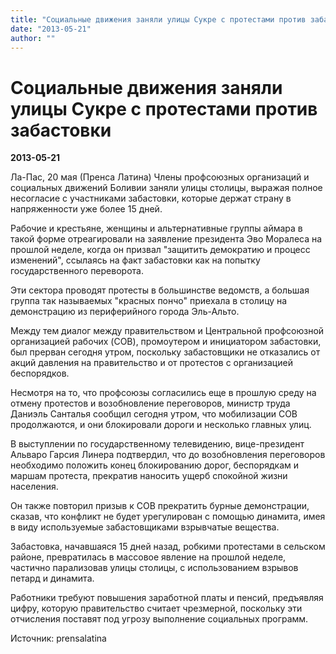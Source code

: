 ```yaml
---
title: "Социальные движения заняли улицы Сукре с протестами против забастовки"
date: "2013-05-21"
author: ""
---
```


# Социальные движения заняли улицы Сукре с протестами против забастовки

**2013-05-21** 

Ла-Пас, 20 мая (Пренса Латина) Члены профсоюзных организаций и социальных движений Боливии заняли улицы столицы, выражая полное несогласие с участниками забастовки, которые держат страну в напряженности уже более 15 дней.

Рабочие и крестьяне, женщины и альтернативные группы аймара в такой форме отреагировали на заявление президента Эво Моралеса на прошлой неделе, когда он призвал "защитить демократию и процесс изменений", ссылаясь на факт забастовки как на попытку государственного переворота.

Эти сектора проводят протесты в большинстве ведомств, а большая группа так называемых "красных пончо" приехала в столицу на демонстрацию из периферийного города Эль-Альто.

Между тем диалог между правительством и Центральной профсоюзной организацией рабочих (COB), промоутером и инициатором забастовки, был прерван сегодня утром, поскольку забастовщики не отказались от акций давления на правительство и от протестов с организацией беспорядков.

Несмотря на то, что профсоюзы согласились еще в прошлую среду на отмену протестов и возобновление переговоров, министр труда Даниэль Санталья сообщил сегодня утром, что мобилизации СОВ продолжаются, и они блокировали дороги и несколько главных улиц.

В выступлении по государственному телевидению, вице-президент Альваро Гарсия Линера подтвердил, что до возобновления переговоров необходимо положить конец блокированию дорог, беспорядкам и маршам протеста, прекратив наносить ущерб спокойной жизни населения.

Он также повторил призыв к COB прекратить бурные демонстрации, сказав, что конфликт не будет урегулирован с помощью динамита, имея в виду используемые забастовщиками взрывчатые вещества.

Забастовка, начавшаяся 15 дней назад, робкими протестами в сельском районе, превратилась в массовое явление на прошлой неделе, частично парализовав улицы столицы, с использованием взрывов петард и динамита.

Работники требуют повышения заработной платы и пенсий, предъявляя цифру, которую правительство считает чрезмерной, поскольку эти отчисления поставят под угрозу выполнение социальных программ.

Источник: prensalatina